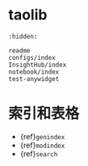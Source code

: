 # taolib

```{toctree}
:hidden:

readme
configs/index
InsightHub/index
notebook/index
test-anywidget
```

# 索引和表格

* {ref}`genindex`
* {ref}`modindex`
* {ref}`search`